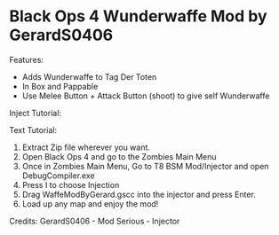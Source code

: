 # Black Ops 4 Wunderwaffe Mod by GerardS0406

Features:
- Adds Wunderwaffe to Tag Der Toten
- In Box and Pappable
- Use Melee Button + Attack Button (shoot) to give self Wunderwaffe

Inject Tutorial:

Text Tutorial:
1) Extract Zip file wherever you want.
2) Open Black Ops 4 and go to the Zombies Main Menu
3) Once in Zombies Main Menu, Go to T8 BSM Mod/Injector and open DebugCompiler.exe
4) Press I to choose Injection
5) Drag WaffeModByGerard.gscc into the injector and press Enter.
6) Load up any map and enjoy the mod!

Credits:
GerardS0406 - Mod
Serious - Injector
